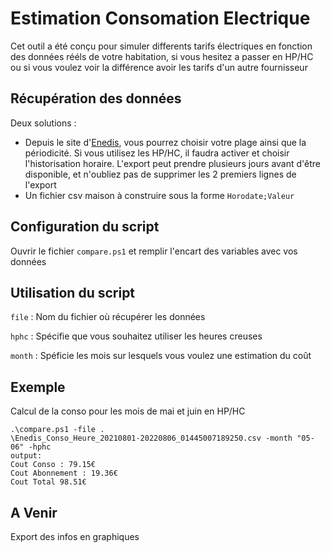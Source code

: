 # Estimation Consomation Electrique
Cet outil a été conçu pour simuler differents tarifs électriques en fonction des données rééls de votre habitation, si vous hesitez a passer en HP/HC ou si vous voulez voir la différence avoir les tarifs d'un autre fournisseur
## Récupération des données
Deux solutions :
* Depuis le site d'[Enedis](https://mon-compte-particulier.enedis.fr/suivi-de-mesures/), vous pourrez choisir votre plage ainsi que la périodicité. Si vous utilisez les HP/HC, il faudra activer et choisir l'historisation horaire. L'export peut prendre plusieurs jours avant d'être disponible, et n'oubliez pas de supprimer les 2 premiers lignes de l'export
* Un fichier csv maison à construire sous la forme `Horodate;Valeur`

## Configuration du script
Ouvrir le fichier `compare.ps1` et remplir l'encart des variables avec vos données

## Utilisation du script
`file` : Nom du fichier où récupérer les données

`hphc` : Spécifie que vous souhaitez utiliser les heures creuses

`month` : Spéficie les mois sur lesquels vous voulez une estimation du coût

## Exemple
Calcul de la conso pour les mois de mai et juin en HP/HC
```
.\compare.ps1 -file .
\Enedis_Conso_Heure_20210801-20220806_01445007189250.csv -month "05-06" -hphc
output:
Cout Conso : 79.15€
Cout Abonnement : 19.36€
Cout Total 98.51€
```
## A Venir
Export des infos en graphiques
